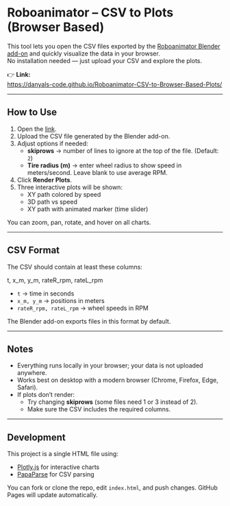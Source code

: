 # Roboanimator – CSV to Plots (Browser Based)

This tool lets you open the CSV files exported by the [Roboanimator Blender add-on](https://extensions.blender.org/approval-queue/true-roboanimator/) and quickly visualize the data in your browser.  
No installation needed — just upload your CSV and explore the plots.

👉 **Link:**  
https://danyals-code.github.io/Roboanimator-CSV-to-Browser-Based-Plots/

---

## How to Use
1. Open the [link](https://danyals-code.github.io/Roboanimator---CSV-to-plots/).  
2. Upload the CSV file generated by the Blender add-on.  
3. Adjust options if needed:
   - **skiprows** → number of lines to ignore at the top of the file. (Default: `2`)  
   - **Tire radius (m)** → enter wheel radius to show speed in meters/second. Leave blank to use average RPM.  
4. Click **Render Plots**.  
5. Three interactive plots will be shown:
   - XY path colored by speed  
   - 3D path vs speed  
   - XY path with animated marker (time slider)  

You can zoom, pan, rotate, and hover on all charts.

---

## CSV Format
The CSV should contain at least these columns:

t, x_m, y_m, rateR_rpm, rateL_rpm

- `t` → time in seconds  
- `x_m, y_m` → positions in meters  
- `rateR_rpm, rateL_rpm` → wheel speeds in RPM  

The Blender add-on exports files in this format by default.

---

## Notes
- Everything runs locally in your browser; your data is not uploaded anywhere.  
- Works best on desktop with a modern browser (Chrome, Firefox, Edge, Safari).  
- If plots don’t render:
  - Try changing **skiprows** (some files need 1 or 3 instead of 2).  
  - Make sure the CSV includes the required columns.

---

## Development
This project is a single HTML file using:  
- [Plotly.js](https://plotly.com/javascript/) for interactive charts  
- [PapaParse](https://www.papaparse.com/) for CSV parsing  

You can fork or clone the repo, edit `index.html`, and push changes. GitHub Pages will update automatically.
